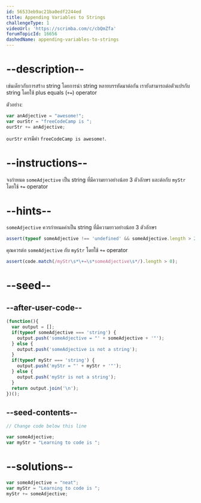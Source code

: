 ```yaml
---
id: 56533eb9ac21ba0edf2244ed
title: Appending Variables to Strings
challengeType: 1
videoUrl: 'https://scrimba.com/c/cbQmZfa'
forumTopicId: 16656
dashedName: appending-variables-to-strings
---
```


# --description--

เช่นเดียวกับการสร้าง string โดยการนำ string หลายบรรทัดมาต่อกัน เรายังสามารถต่อตัวแปรกับ string โดยใช้ plus equals (`+=`) operator


ตัวอย่าง:

```js
var anAdjective = "awesome!";
var ourStr = "freeCodeCamp is ";
ourStr += anAdjective;
```

`ourStr` ควรมีค่า `freeCodeCamp is awesome!`.

# --instructions--

จงกำหนด `someAdjective` เป็น string ที่มีความยาวอย่างน้อย 3 ตัวอักษร และต่อกับ `myStr` โดยใช้ `+=` operator

# --hints--

`someAdjective` ควรกำหนดค่าเป็น string ที่มีความยาวอย่างน้อย 3 ตัวอักษร

```js
assert(typeof someAdjective !== 'undefined' && someAdjective.length > 2);
```

คุณควรต่อ `someAdjective` กับ `myStr` โดยใช้ `+=` operator

```js
assert(code.match(/myStr\s*\+=\s*someAdjective\s*/).length > 0);
```

# --seed--

## --after-user-code--

```js
(function(){
  var output = [];
  if(typeof someAdjective === 'string') {
    output.push('someAdjective = "' + someAdjective + '"');
  } else {
    output.push('someAdjective is not a string');
  }
  if(typeof myStr === 'string') {
    output.push('myStr = "' + myStr + '"');
  } else {
    output.push('myStr is not a string');
  }
  return output.join('\n');
})();
```

## --seed-contents--

```js
// Change code below this line

var someAdjective;
var myStr = "Learning to code is ";
```

# --solutions--

```js
var someAdjective = "neat";
var myStr = "Learning to code is ";
myStr += someAdjective;
```
